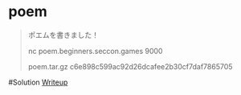 # poem
> ポエムを書きました！
>
> nc poem.beginners.seccon.games 9000
>
> poem.tar.gz c6e898c599ac92d26dcafee2b30cf7daf7865705

#Solution
[Writeup](./solve/writeup.md)
